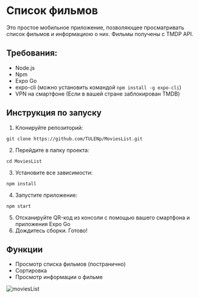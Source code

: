 # Список фильмов

Это простое мобильное приложение, позволяющее просматривать список фильмов и информациою о них. Фильмы получены с TMDP API.

## Требования:
- Node.js
- Npm
- Expo Go
- expo-cli (можно установить командой ```npm install -g expo-cli```)
- VPN на смартфоне (Если в вашей стране заблокирован TMDB)

## Инструкция по запуску

1. Клонируйте репозиторий:

```
git clone https://github.com/TULENp/MoviesList.git
```

2. Перейдите в папку проекта:

```
cd MoviesList
```

3. Установите все зависимости:

```
npm install
```

4. Запустите приложение:

```
npm start
```
5. Отсканируйте QR-код из консоли с помощью вашего смартфона и приложения Expo Go
6. Дождитесь сборки. Готово!

## Функции 
- Просмотр списка фильмов (постранично)
- Сортировка 
- Просмотр информации о фильме

![moviesList](https://github.com/TULENp/MoviesList/assets/83094079/77c02cfb-a39b-4fc4-8cd7-910da0ab9d3d)

  
